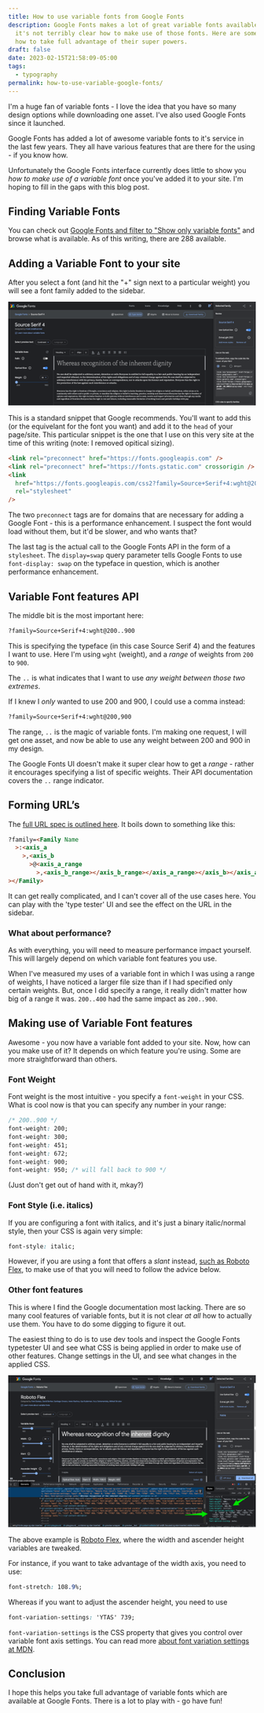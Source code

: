 ```yaml
---
title: How to use variable fonts from Google Fonts
description: Google Fonts makes a lot of great variable fonts available, but
  it's not terribly clear how to make use of those fonts. Here are some tips on
  how to take full advantage of their super powers.
draft: false
date: 2023-02-15T21:58:09-05:00
tags:
  - typography
permalink: how-to-use-variable-google-fonts/
---
```


I'm a huge fan of variable fonts - I love the idea that you have so many design options while downloading one asset. I've also used Google Fonts since it launched.

Google Fonts has added a lot of awesome variable fonts to it's service in the last few years. They all have various features that are there for the using - if you know how.

Unfortunately the Google Fonts interface currently does little to show you _how to make use of a variable font_ once you've added it to your site. I'm hoping to fill in the gaps with this blog post.

## Finding Variable Fonts

You can check out [Google Fonts and filter to "Show only variable fonts"](https://fonts.google.com/?vfonly=true) and browse what is available. As of this writing, there are 288 available.

## Adding a Variable Font to your site

After you select a font (and hit the "+" sign next to a particular weight) you will see a font family added to the sidebar.

![Source Serif 4 selected in the Google Fonts interface](../images/source-serif-4-selected.png)

This is a standard snippet that Google recommends. You'll want to add this (or the equivelant for the font you want) and add it to the `head` of your page/site. This particular snippet is the one that I use on this very site at the time of this writing (note: I removed opitical sizing).

```html
<link rel="preconnect" href="https://fonts.googleapis.com" />
<link rel="preconnect" href="https://fonts.gstatic.com" crossorigin />
<link
  href="https://fonts.googleapis.com/css2?family=Source+Serif+4:wght@200..900&display=swap"
  rel="stylesheet"
/>
```

The two `preconnect` tags are for domains that are necessary for adding a Google Font - this is a performance enhancement. I suspect the font would load without them, but it'd be slower, and who wants that?

The last tag is the actual call to the Google Fonts API in the form of a `stylesheet`. The `display=swap` query parameter tells Google Fonts to use `font-display: swap` on the typeface in question, which is another performance enhancement.

## Variable Font features API

The middle bit is the most important here:

```html
?family=Source+Serif+4:wght@200..900
```

This is specifying the typeface (in this case Source Serif 4) and the features I want to use. Here I'm using `wght` (weight), and a _range_ of weights from `200` to `900`.

The `..` is what indicates that I want to use _any weight between those two extremes_.

If I knew I _only_ wanted to use 200 and 900, I could use a comma instead:

```html
?family=Source+Serif+4:wght@200,900
```

The range, `..` is the magic of variable fonts. I'm making one request, I will get one asset, and now be able to use any weight between 200 and 900 in my design.

The Google Fonts UI doesn't make it super clear how to get a _range_ - rather it encourages specifying a list of specific weights. Their API documentation covers the `..` range indicator.

## Forming URL’s

The [full URL spec is outlined here](https://developers.google.com/fonts/docs/css2#forming_api_urls). It boils down to something like this:

```html
?family=<Family Name
  >:<axis_a
    >,<axis_b
      >@<axis_a_range
        >,<axis_b_range></axis_b_range></axis_a_range></axis_b></axis_a
></Family>
```

It can get really complicated, and I can't cover all of the use cases here. You can play with the 'type tester' UI and see the effect on the URL in the sidebar.

### What about performance?

As with everything, you will need to measure performance impact yourself. This will largely depend on which variable font features you use.

When I've measured my uses of a variable font in which I was using a range of weights, I have noticed a larger file size than if I had specified only certain weights. But, once I did specify a range, it really didn't matter how big of a range it was. `200..400` had the same impact as `200..900`.

## Making use of Variable Font features

Awesome - you now have a variable font added to your site. Now, how can you make use of it? It depends on which feature you're using. Some are more straightforward than others.

### Font Weight

Font weight is the most intuitive - you specify a `font-weight` in your CSS. What is cool now is that you can specify any number in your range:

```css
/* 200..900 */
font-weight: 200;
font-weight: 300;
font-weight: 451;
font-weight: 672;
font-weight: 900;
font-weight: 950; /* will fall back to 900 */
```

(Just don't get out of hand with it, mkay?)

### Font Style (i.e. italics)

If you are configuring a font with italics, and it's just a binary italic/normal style, then your CSS is again very simple:

```css
font-style: italic;
```

However, if you are using a font that offers a _slant_ instead, [such as Roboto Flex](https://fonts.google.com/specimen/Roboto+Flex/tester?vfonly=true), to make use of that you will need to follow the advice below.

### Other font features

This is where I find the Google documentation most lacking. There are so many cool features of variable fonts, but it is not clear _at all_ how to actually use them. You have to do some digging to figure it out.

The easiest thing to do is to use dev tools and inspect the Google Fonts typetester UI and see what CSS is being applied in order to make use of other features. Change settings in the UI, and see what changes in the applied CSS.

![Using Dev Tools to inspect the Google Fonts interface and see what CSS is being applied](../images/inspecting-google-fonts.png)

The above example is [Roboto Flex](https://fonts.google.com/specimen/Roboto+Flex/tester?vfonly=true), where the width and ascender height variables are tweaked.

For instance, if you want to take advantage of the width axis, you need to use:

```css
font-stretch: 108.9%;
```

Whereas if you want to adjust the ascender height, you need to use

```css
font-variation-settings: 'YTAS' 739;
```

`font-variation-settings` is the CSS property that gives you control over variable font axis settings. You can read more [about font variation settings at MDN](https://developer.mozilla.org/en-US/docs/Web/CSS/font-variation-settings).

## Conclusion

I hope this helps you take full advantage of variable fonts which are available at Google Fonts. There is a lot to play with - go have fun!
